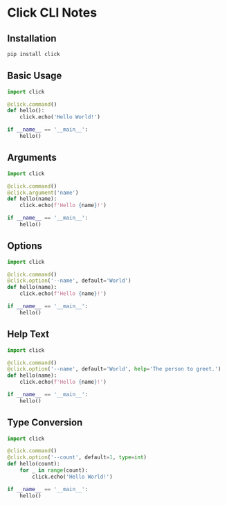 # Click CLI Notes

## Installation

```bash
pip install click
```

## Basic Usage

```python
import click

@click.command()
def hello():
    click.echo('Hello World!')

if __name__ == '__main__':
    hello()
```

## Arguments

```python
import click

@click.command()
@click.argument('name')
def hello(name):
    click.echo(f'Hello {name}!')

if __name__ == '__main__':
    hello()
```

## Options

```python
import click

@click.command()
@click.option('--name', default='World')
def hello(name):
    click.echo(f'Hello {name}!')

if __name__ == '__main__':
    hello()
```

## Help Text

```python
import click

@click.command()
@click.option('--name', default='World', help='The person to greet.')
def hello(name):
    click.echo(f'Hello {name}!')

if __name__ == '__main__':
    hello()
```

## Type Conversion

```python
import click

@click.command()
@click.option('--count', default=1, type=int)
def hello(count):
    for _ in range(count):
        click.echo('Hello World!')

if __name__ == '__main__':
    hello()
```
